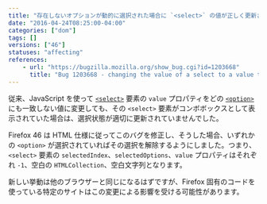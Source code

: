 ```yaml
---
title: "存在しないオプションが動的に選択された場合に `<select>` の値が正しく更新されるようになりました"
date: "2016-04-24T08:25:00-04:00"
categories: ["dom"]
tags: []
versions: ["46"]
statuses: "affecting"
references:
    - url: "https://bugzilla.mozilla.org/show_bug.cgi?id=1203668"
      title: "Bug 1203668 - changing the value of a select to a value that matches none of the options should put it in a \"no option selected\" state even when it's a combobox (size=1)"
---
```

従来、JavaScript を使って [`<select>`](https://developer.mozilla.org/docs/Web/HTML/Element/select) 要素の `value` プロパティをどの [`<option>`](https://developer.mozilla.org/docs/Web/HTML/Element/option) にも一致しない値に変更しても、その `<select>` 要素がコンボボックスとして表示されていた場合は、選択状態が適切に更新されていませんでした。

Firefox 46 は HTML 仕様に従ってこのバグを修正し、そうした場合、いずれかの `<option>` が選択されていればその選択を解除するようにしました。つまり、`<select>` 要素の `selectedIndex`、`selectedOptions`、`value` プロパティはそれぞれ `-1`、空白の `HTMLCollection`、空白文字列となります。

新しい挙動は他のブラウザーと同じになるはずですが、Firefox 固有のコードを使っている特定のサイトはこの変更による影響を受ける可能性があります。

